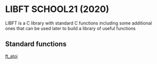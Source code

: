 # LIBFT SCHOOL21 (2020)

LIBFT is a C library with standard C functions including some additional ones that can be used later to build a library of useful functions

## Standard functions

[ft_atoi](https://github.com/Rozinoer/libft/blob/master/ft_at)
